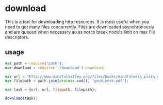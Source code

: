 # download

This is a tool for downloading http resources. It is most useful when you need to get many files concurrently. Files are downloaded asynchronously and are queued when necessary so as not to break node's limit on max file descriptors.

## usage

```javascript
var path = require('path');
var download = require('./download').download;

var url = "http://www.mindfulvalley.org/files/books/mindfulness_plain_english.pdf";
var filepath = path.join(process.cwd(), 'good_book.pdf');

var task = {url: url, filepath: filepath};

download(task);
```